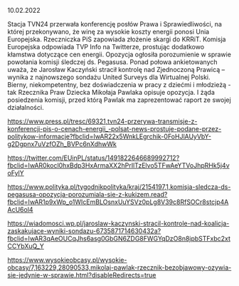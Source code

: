 10.02.2022

Stacja TVN24 przerwała konferencję posłów Prawa i Sprawiedliwości, na której przekonywano, że winę za wysokie koszty energii ponosi Unia Europejska. Rzeczniczka PiS zapowiada złożenie skargi do KRRiT. Komisja Europejska odpowiada TVP Info na Twitterze, prostując dodatkowo kłamstwa dotyczące cen energii. Opozycja ogłosiła porozumienie w sprawie powołania komisji śledczej ds. Pegasusa. Ponad połowa ankietowanych uważa, że Jarosław Kaczyński stracił kontrolę nad Zjednoczoną Prawicą – wynika z najnowszego sondażu United Surveys dla Wirtualnej Polski. Bierny, niekompetentny, bez doświadczenia w pracy z dziećmi i młodzieżą - tak Rzecznika Praw Dziecka Mikołaja Pawlaka opisuje opozycja. I żąda posiedzenia komisji, przed którą Pawlak ma zaprezentować raport ze swojej działalności.

https://www.press.pl/tresc/69321,tvn24-przerywa-transmisje-z-konferencji-pis-o-cenach-energii_-polsat-news-prostuje-podane-przez-politykow-informacje?fbclid=IwAR22x5WnkLEgrchik-0FoHJlAUyVbY-g2Dgpnx7uVzfOZh_BVPc6nXdhwWk

https://twitter.com/EUinPL/status/1491822646689992712?fbclid=IwAR0kocl0hxBdp3HxArmaXX2hPrIlTzElvo5TFwAeYTVoJhpRHk5j4voFylY

https://www.polityka.pl/tygodnikpolityka/kraj/2154197,1,komisja-sledcza-ds-pegasusa-opozycja-porozumiala-sie-z-kukizem.read?fbclid=IwAR1p9xWp_o1WIcEmBLOsnxUuYSVz0pLg8V39c8RfSOCr8stcjp4AAcU6ol4

https://wiadomosci.wp.pl/jaroslaw-kaczynski-stracil-kontrole-nad-koalicja-zaskakujace-wyniki-sondazu-6735871714630432a?fbclid=IwAR3qAeOUCqJhs6asg0GbGN6ZDG8FWGYqDzO8n8jpbSTFxbc2xtCCYbXuQ_Y

https://www.wysokieobcasy.pl/wysokie-obcasy/7,163229,28090533,mikolaj-pawlak-rzecznik-bezobjawowy-ozywia-sie-jedynie-w-sprawie.html?disableRedirects=true
